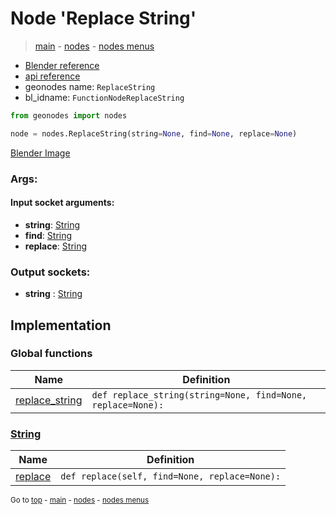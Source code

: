 # Node 'Replace String'

> [main](../structure.md) - [nodes](nodes.md) - [nodes menus](nodes_menus.md)

- [Blender reference](https://docs.blender.org/manual/en/latest/modeling/geometry_nodes/text/replace_string.html)
- [api reference](https://docs.blender.org/api/current/bpy.types.FunctionNodeReplaceString.html)
- geonodes name: `ReplaceString`
- bl_idname: `FunctionNodeReplaceString`

```python
from geonodes import nodes

node = nodes.ReplaceString(string=None, find=None, replace=None)
```

[Blender Image](self.node_image_ref)

### Args:

#### Input socket arguments:

- **string**: [String](String.md)
- **find**: [String](String.md)
- **replace**: [String](String.md)

### Output sockets:

- **string** : [String](String.md)

## Implementation

### Global functions

| Name | Definition |
|------|------------|
 | [replace_string](A.md#replace_string) | `def replace_string(string=None, find=None, replace=None):` |

### [String](String.md)

| Name | Definition |
|------|------------|
 | [replace](String.md#replace) | `def replace(self, find=None, replace=None):` |

<sub>Go to [top](#node-Replace-String) - [main](../structure.md) - [nodes](nodes.md) - [nodes menus](nodes_menus.md)</sub>

